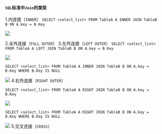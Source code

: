 #### `SQL`标准中`Join`的类型

1.内连接（`INNER`） 
`SELECT <select_list> FROM TableA A INNER JOIN TableB B ON A.key = B.Key`

![](https://nanganghuang.github.io/Database/img/1.png)

2.全外连接（`FULL OUTER`）
3.左外连接（`LEFT OUTER`）
`SELECT <select_list> FROM TableA A LEFT JOIN TableB B ON A.key = B.Key`

![](https://nanganghuang.github.io/Database/img/2.png)

`SELECT <select_list> FROM TableA A INNER JOIN TableB B ON A.key = B.Key WHERE B.Key IS NULL`

![](https://nanganghuang.github.io/Database/img/3.png)
4.右外连接（`RIGHT OUTER`）

`SELECT <select_list> FROM TableA A RIGHT JOIN TableB B ON A.key = B.Key`

![](https://nanganghuang.github.io/Database/img/4.png)

`SELECT <select_list> FROM TableA A RIGHT JOIN TableB B ON A.key = B.Key WHERE B.Key IS NULL`

![](https://nanganghuang.github.io/Database/img/5.png)
5.交叉连接（`CROSS`）